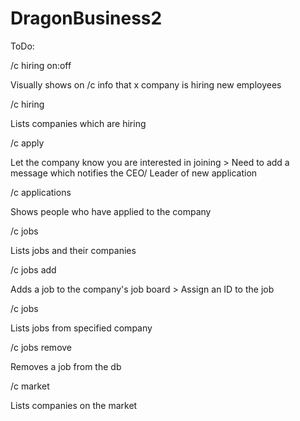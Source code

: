 # DragonBusiness2

ToDo:

/c hiring on:off

  Visually shows on /c info that x company is hiring new employees
  
/c hiring

  Lists companies which are hiring
  
/c apply <company>

  Let the company know you are interested in joining
    > Need to add a message which notifies the CEO/ Leader of new application
    
/c applications

  Shows people who have applied to the company
  
/c jobs

  Lists jobs and their companies
  
/c jobs add <msg>

  Adds a job to the company's job board
    > Assign an ID to the job
    
/c jobs <company>

  Lists jobs from specified company
  
/c jobs remove <ID>

  Removes a job from the db

/c market

  Lists companies on the market

